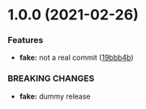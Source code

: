 # 1.0.0 (2021-02-26)


### Features

* **fake:** not a real commit ([19bbb4b](https://github.com/waynevanson/dom-ts/commit/19bbb4b641788ae6bcaea7eccba3dc24c51e59d1))


### BREAKING CHANGES

* **fake:** dummy release
